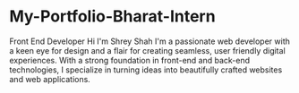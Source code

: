 # My-Portfolio-Bharat-Intern
Front End Developer
Hi I'm Shrey Shah I'm a passionate web developer with a keen eye for design and a flair for creating seamless, user friendly digital experiences. With a strong foundation in front-end and back-end technologies, I specialize in turning ideas into beautifully crafted websites and web applications.
